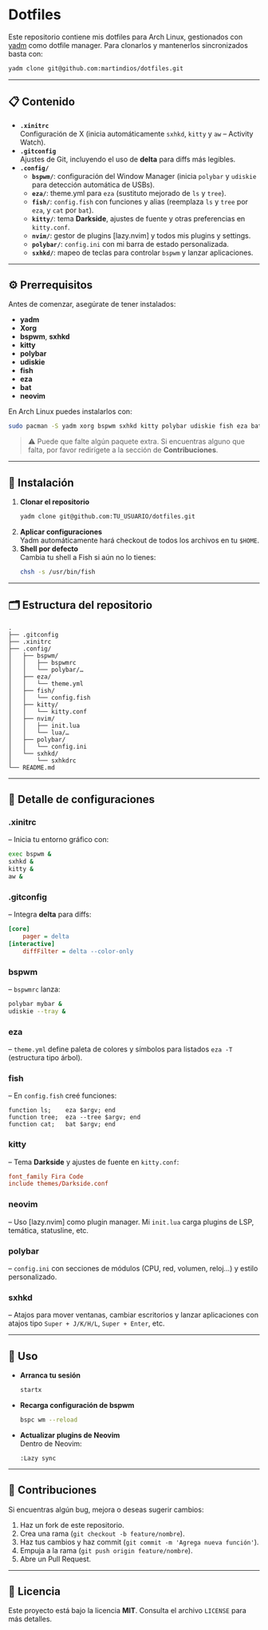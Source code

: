 # Dotfiles

Este repositorio contiene mis dotfiles para Arch Linux, gestionados con [yadm](https://yadm.io/) como dotfile manager. Para clonarlos y mantenerlos sincronizados basta con:

```bash
yadm clone git@github.com:martindios/dotfiles.git
```

---

## 📋 Contenido

- **`.xinitrc`**  
  Configuración de X (inicia automáticamente `sxhkd`, `kitty` y `aw` – Activity Watch).
- **`.gitconfig`**  
  Ajustes de Git, incluyendo el uso de **delta** para diffs más legibles.
- **`.config/`**  
  - **`bspwm/`**: configuración del Window Manager (inicia `polybar` y `udiskie` para detección automática de USBs).  
  - **`eza/`**: theme.yml para `eza` (sustituto mejorado de `ls` y `tree`).  
  - **`fish/`**: `config.fish` con funciones y alias (reemplaza `ls` y `tree` por `eza`, y `cat` por `bat`).  
  - **`kitty/`**: tema **Darkside**, ajustes de fuente y otras preferencias en `kitty.conf`.  
  - **`nvim/`**: gestor de plugins [lazy.nvim] y todos mis plugins y settings.  
  - **`polybar/`**: `config.ini` con mi barra de estado personalizada.  
  - **`sxhkd/`**: mapeo de teclas para controlar `bspwm` y lanzar aplicaciones.

---

## ⚙️ Prerrequisitos

Antes de comenzar, asegúrate de tener instalados:

- **yadm**  
- **Xorg**  
- **bspwm**, **sxhkd**  
- **kitty**  
- **polybar**  
- **udiskie**  
- **fish**  
- **eza**  
- **bat**  
- **neovim**  

En Arch Linux puedes instalarlos con:
```bash
sudo pacman -S yadm xorg bspwm sxhkd kitty polybar udiskie fish eza bat neovim
```

> ⚠️ Puede que falte algún paquete extra. Si encuentras alguno que falta, por favor redirígete a la sección de **Contribuciones**.

---

## 🚀 Instalación

1. **Clonar el repositorio**  
   ```bash
   yadm clone git@github.com:TU_USUARIO/dotfiles.git
   ```
2. **Aplicar configuraciones**  
   Yadm automáticamente hará checkout de todos los archivos en tu `$HOME`.
3. **Shell por defecto**  
   Cambia tu shell a Fish si aún no lo tienes:
   ```bash
   chsh -s /usr/bin/fish
   ```

---

## 🗂️ Estructura del repositorio

```
.
├── .gitconfig
├── .xinitrc
├── .config/
│   ├── bspwm/
│   │   ├── bspwmrc
│   │   └── polybar/…
│   ├── eza/
│   │   └── theme.yml
│   ├── fish/
│   │   └── config.fish
│   ├── kitty/
│   │   └── kitty.conf
│   ├── nvim/
│   │   ├── init.lua
│   │   └── lua/…
│   ├── polybar/
│   │   └── config.ini
│   └── sxhkd/
│       └── sxhkdrc
└── README.md
```

---

## 🔧 Detalle de configuraciones

### .xinitrc  
– Inicia tu entorno gráfico con:
```bash
exec bspwm &
sxhkd &
kitty &
aw &
```

### .gitconfig  
– Integra **delta** para diffs:
```ini
[core]
    pager = delta
[interactive]
    diffFilter = delta --color-only
```

### bspwm  
– `bspwmrc` lanza:
```bash
polybar mybar &
udiskie --tray &
```

### eza  
– `theme.yml` define paleta de colores y símbolos para listados `eza -T` (estructura tipo árbol).

### fish  
– En `config.fish` creé funciones:
```fish
function ls;    eza $argv; end
function tree;  eza --tree $argv; end
function cat;   bat $argv; end
```

### kitty  
– Tema **Darkside** y ajustes de fuente en `kitty.conf`:
```conf
font_family Fira Code
include themes/Darkside.conf
```

### neovim  
– Uso [lazy.nvim] como plugin manager. Mi `init.lua` carga plugins de LSP, temática, statusline, etc.

### polybar  
– `config.ini` con secciones de módulos (CPU, red, volumen, reloj…) y estilo personalizado.

### sxhkd  
– Atajos para mover ventanas, cambiar escritorios y lanzar aplicaciones con atajos tipo `Super + J/K/H/L`, `Super + Enter`, etc.

---

## 📝 Uso

- **Arranca tu sesión**  
  ```bash
  startx
  ```
- **Recarga configuración de bspwm**  
  ```bash
  bspc wm --reload
  ```
- **Actualizar plugins de Neovim**  
  Dentro de Neovim:
  ```vim
  :Lazy sync
  ```

---

## 🤝 Contribuciones

Si encuentras algún bug, mejora o deseas sugerir cambios:

1. Haz un fork de este repositorio.  
2. Crea una rama (`git checkout -b feature/nombre`).  
3. Haz tus cambios y haz commit (`git commit -m 'Agrega nueva función'`).  
4. Empuja a la rama (`git push origin feature/nombre`).  
5. Abre un Pull Request.

---

## 📄 Licencia

Este proyecto está bajo la licencia **MIT**. Consulta el archivo `LICENSE` para más detalles.
